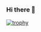 ### Hi there 👋
[![trophy](https://github-profile-trophy.vercel.app/?username=kimtjrgus)](https://github.com/ryo-ma/github-profile-trophy)
<!--
**kimtjrgus/kimtjrgus** is a ✨ _special_ ✨ repository because its `README.md` (this file) appears on your GitHub profile.

Here are some ideas to get you started:

- 🔭 I’m currently working on ...
- 🌱 I’m currently learning ...
- 👯 I’m looking to collaborate on ...
- 🤔 I’m looking for help with ...
- 💬 Ask me about ...
- 📫 How to reach me: ...
- 😄 Pronouns: ...
- ⚡ Fun fact: ...


-->
